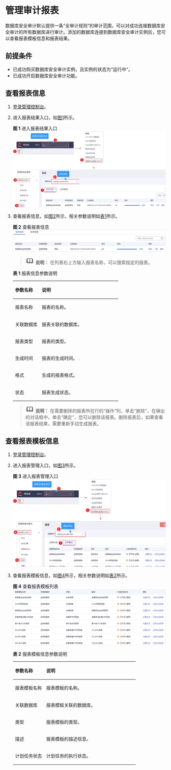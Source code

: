 # 管理审计报表<a name="dbss_01_0196"></a>

数据库安全审计默认提供一条“全审计规则“的审计范围，可以对成功连接数据库安全审计的所有数据库进行审计。添加的数据库连接到数据库安全审计实例后，您可以查看报表模板信息和报表结果。

## 前提条件<a name="section441811405410"></a>

-   已成功购买数据库安全审计实例，且实例的状态为“运行中“。
-   已成功开启数据库安全审计功能。

## 查看报表信息<a name="section3175951365"></a>

1.  [登录管理控制台](https://console.huaweicloud.com/?locale=zh-cn)。
2.  进入报表结果入口，如[图1](#dbss_01_0248_fig177955528129)所示。

    **图 1**  进入报表结果入口<a name="dbss_01_0248_fig177955528129"></a>  
    ![](figures/进入报表结果入口.png "进入报表结果入口")

3.  查看报表信息，如[图2](#fig13686171251816)所示，相关参数说明如[表1](#table964761214306)所示。

    **图 2**  查看报表信息<a name="fig13686171251816"></a>  
    ![](figures/查看报表信息.png "查看报表信息")

    >![](public_sys-resources/icon-note.gif) **说明：** 
    >在列表右上方输入报表名称，可以搜索指定的报表。

    **表 1**  报表信息参数说明

    <a name="table964761214306"></a>
    <table><thead align="left"><tr id="row1365581213011"><th class="cellrowborder" valign="top" width="25.4%" id="mcps1.2.3.1.1"><p id="p96584127304"><a name="p96584127304"></a><a name="p96584127304"></a>参数名称</p>
    </th>
    <th class="cellrowborder" valign="top" width="74.6%" id="mcps1.2.3.1.2"><p id="p18660171293013"><a name="p18660171293013"></a><a name="p18660171293013"></a>说明</p>
    </th>
    </tr>
    </thead>
    <tbody><tr id="row7664312163018"><td class="cellrowborder" valign="top" width="25.4%" headers="mcps1.2.3.1.1 "><p id="p56657123309"><a name="p56657123309"></a><a name="p56657123309"></a>报表名称</p>
    </td>
    <td class="cellrowborder" valign="top" width="74.6%" headers="mcps1.2.3.1.2 "><p id="p14669161217308"><a name="p14669161217308"></a><a name="p14669161217308"></a>报表的名称。</p>
    </td>
    </tr>
    <tr id="row18114121410321"><td class="cellrowborder" valign="top" width="25.4%" headers="mcps1.2.3.1.1 "><p id="p195041220123213"><a name="p195041220123213"></a><a name="p195041220123213"></a>关联数据库</p>
    </td>
    <td class="cellrowborder" valign="top" width="74.6%" headers="mcps1.2.3.1.2 "><p id="p5506192011323"><a name="p5506192011323"></a><a name="p5506192011323"></a>报表关联的数据库。</p>
    </td>
    </tr>
    <tr id="row17352133015322"><td class="cellrowborder" valign="top" width="25.4%" headers="mcps1.2.3.1.1 "><p id="p7313193714329"><a name="p7313193714329"></a><a name="p7313193714329"></a>报表类型</p>
    </td>
    <td class="cellrowborder" valign="top" width="74.6%" headers="mcps1.2.3.1.2 "><p id="p631613374329"><a name="p631613374329"></a><a name="p631613374329"></a>报表的类型。</p>
    </td>
    </tr>
    <tr id="row1167216126301"><td class="cellrowborder" valign="top" width="25.4%" headers="mcps1.2.3.1.1 "><p id="p126741912113015"><a name="p126741912113015"></a><a name="p126741912113015"></a>生成时间</p>
    </td>
    <td class="cellrowborder" valign="top" width="74.6%" headers="mcps1.2.3.1.2 "><p id="p76771712113017"><a name="p76771712113017"></a><a name="p76771712113017"></a>报表的生成时间。</p>
    </td>
    </tr>
    <tr id="row1856318344013"><td class="cellrowborder" valign="top" width="25.4%" headers="mcps1.2.3.1.1 "><p id="p356373194018"><a name="p356373194018"></a><a name="p356373194018"></a>格式</p>
    </td>
    <td class="cellrowborder" valign="top" width="74.6%" headers="mcps1.2.3.1.2 "><p id="p205631324016"><a name="p205631324016"></a><a name="p205631324016"></a>生成的报表格式。</p>
    </td>
    </tr>
    <tr id="row19685121213016"><td class="cellrowborder" valign="top" width="25.4%" headers="mcps1.2.3.1.1 "><p id="p968710125308"><a name="p968710125308"></a><a name="p968710125308"></a>状态</p>
    </td>
    <td class="cellrowborder" valign="top" width="74.6%" headers="mcps1.2.3.1.2 "><p id="p186901012163011"><a name="p186901012163011"></a><a name="p186901012163011"></a>报表生成状态。</p>
    </td>
    </tr>
    </tbody>
    </table>

    >![](public_sys-resources/icon-note.gif) **说明：** 
    >在需要删除的报表所在行的“操作“列，单击“删除“，在弹出的对话框中，单击“确定“，您可以删除该报表。删除报表后，如果查看该报表结果，需要重新手动生成报表。


## 查看报表模板信息<a name="section93844411216"></a>

1.  [登录管理控制台](https://console.huaweicloud.com/?locale=zh-cn)。
2.  进入报表管理入口，如[图3](#dbss_01_0248_fig61991836131419)所示。

    **图 3**  进入报表管理入口<a name="dbss_01_0248_fig61991836131419"></a>  
    ![](figures/进入报表管理入口.png "进入报表管理入口")

3.  查看报表模板信息，如[图4](#fig1150594619567)所示，相关参数说明如[表2](#table179131719111217)所示。

    **图 4**  查看报表模板列表<a name="fig1150594619567"></a>  
    ![](figures/查看报表模板列表.png "查看报表模板列表")

    **表 2**  报表模板信息参数说明

    <a name="table179131719111217"></a>
    <table><thead align="left"><tr id="row1914619131213"><th class="cellrowborder" valign="top" width="25.4%" id="mcps1.2.3.1.1"><p id="p14914171921216"><a name="p14914171921216"></a><a name="p14914171921216"></a>参数名称</p>
    </th>
    <th class="cellrowborder" valign="top" width="74.6%" id="mcps1.2.3.1.2"><p id="p5914121921216"><a name="p5914121921216"></a><a name="p5914121921216"></a>说明</p>
    </th>
    </tr>
    </thead>
    <tbody><tr id="row1891401911125"><td class="cellrowborder" valign="top" width="25.4%" headers="mcps1.2.3.1.1 "><p id="p17914141931211"><a name="p17914141931211"></a><a name="p17914141931211"></a>报表模板名称</p>
    </td>
    <td class="cellrowborder" valign="top" width="74.6%" headers="mcps1.2.3.1.2 "><p id="p1991461910120"><a name="p1991461910120"></a><a name="p1991461910120"></a>报表模板的名称。</p>
    </td>
    </tr>
    <tr id="row99141819131211"><td class="cellrowborder" valign="top" width="25.4%" headers="mcps1.2.3.1.1 "><p id="p091417195126"><a name="p091417195126"></a><a name="p091417195126"></a>关联数据库</p>
    </td>
    <td class="cellrowborder" valign="top" width="74.6%" headers="mcps1.2.3.1.2 "><p id="p1691451971217"><a name="p1691451971217"></a><a name="p1691451971217"></a>报表模板关联的数据库。</p>
    </td>
    </tr>
    <tr id="row1591471911127"><td class="cellrowborder" valign="top" width="25.4%" headers="mcps1.2.3.1.1 "><p id="p5914819191218"><a name="p5914819191218"></a><a name="p5914819191218"></a>类型</p>
    </td>
    <td class="cellrowborder" valign="top" width="74.6%" headers="mcps1.2.3.1.2 "><p id="p12914111971210"><a name="p12914111971210"></a><a name="p12914111971210"></a>报表模板的类型。</p>
    </td>
    </tr>
    <tr id="row391471914129"><td class="cellrowborder" valign="top" width="25.4%" headers="mcps1.2.3.1.1 "><p id="p149143195128"><a name="p149143195128"></a><a name="p149143195128"></a>描述</p>
    </td>
    <td class="cellrowborder" valign="top" width="74.6%" headers="mcps1.2.3.1.2 "><p id="p14914201919125"><a name="p14914201919125"></a><a name="p14914201919125"></a>报表模板的描述信息。</p>
    </td>
    </tr>
    <tr id="row891481921215"><td class="cellrowborder" valign="top" width="25.4%" headers="mcps1.2.3.1.1 "><p id="p18914131914128"><a name="p18914131914128"></a><a name="p18914131914128"></a>计划任务状态</p>
    </td>
    <td class="cellrowborder" valign="top" width="74.6%" headers="mcps1.2.3.1.2 "><p id="p4914131921218"><a name="p4914131921218"></a><a name="p4914131921218"></a>计划任务的执行状态。</p>
    </td>
    </tr>
    </tbody>
    </table>


